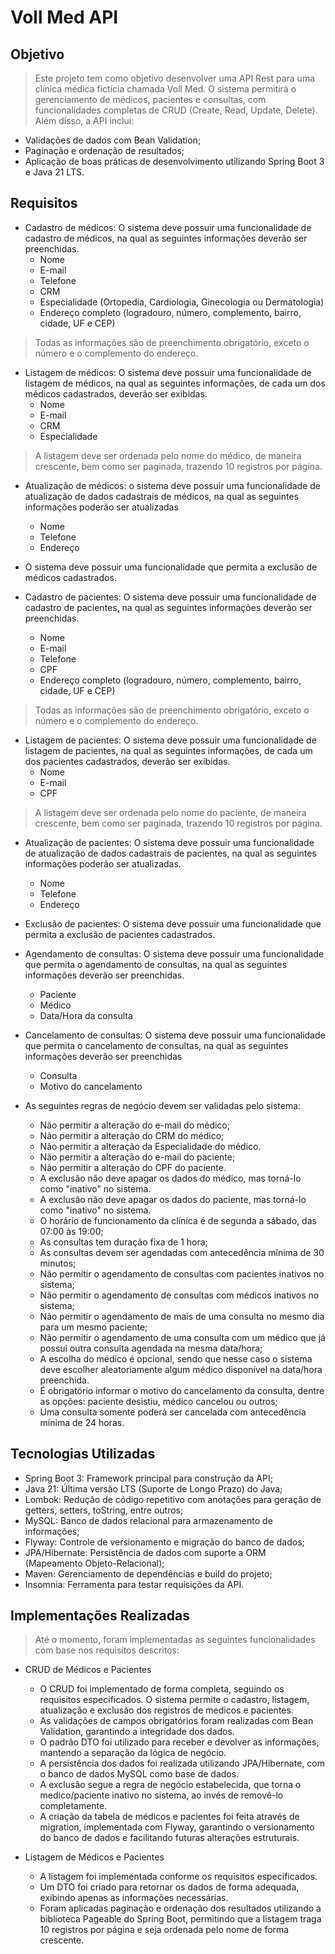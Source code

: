# Voll Med API
## Objetivo
> Este projeto tem como objetivo desenvolver uma API Rest para uma clínica médica fictícia chamada Voll Med.
O sistema permitirá o gerenciamento de médicos, pacientes e consultas, com funcionalidades completas de CRUD
(Create, Read, Update, Delete). Além disso, a API inclui:

- Validações de dados com Bean Validation;
- Paginação e ordenação de resultados;
- Aplicação de boas práticas de desenvolvimento utilizando Spring Boot 3 e Java 21 LTS.

## Requisitos
- Cadastro de médicos:
O sistema deve possuir uma funcionalidade de cadastro de médicos, na qual as seguintes informações deverão ser preenchidas.
  - Nome
  - E-mail
  - Telefone
  - CRM
  - Especialidade (Ortopedia, Cardiologia, Ginecologia ou Dermatologia)
  - Endereço completo (logradouro, número, complemento, bairro, cidade, UF e CEP)
> Todas as informações são de preenchimento obrigatório, exceto o número e o complemento do endereço.

- Listagem de médicos:
O sistema deve possuir uma funcionalidade de listagem de médicos, na qual as seguintes informações, de cada um dos médicos cadastrados, deverão ser exibidas.
  - Nome
  - E-mail
  - CRM
  - Especialidade
> A listagem deve ser ordenada pelo nome do médico, de maneira crescente, bem como ser paginada, trazendo 10 registros por página.

- Atualização de médicos: o sistema deve possuir uma funcionalidade de atualização de dados cadastrais de médicos, na qual as seguintes informações poderão ser atualizadas
  - Nome
  - Telefone
  - Endereço

- O sistema deve possuir uma funcionalidade que permita a exclusão de médicos cadastrados.

- Cadastro de pacientes: O sistema deve possuir uma funcionalidade de cadastro de pacientes, na qual as seguintes informações deverão ser preenchidas.
  - Nome
  - E-mail
  - Telefone
  - CPF
  - Endereço completo (logradouro, número, complemento, bairro, cidade, UF e CEP)
> Todas as informações são de preenchimento obrigatório, exceto o número e o complemento do endereço.

- Listagem de pacientes: O sistema deve possuir uma funcionalidade de listagem de pacientes, na qual as seguintes informações, de cada um dos pacientes cadastrados, deverão ser exibidas.
  - Nome
  - E-mail
  - CPF
> A listagem deve ser ordenada pelo nome do paciente, de maneira crescente, bem como ser paginada, trazendo 10 registros por página.

- Atualização de pacientes: O sistema deve possuir uma funcionalidade de atualização de dados cadastrais de pacientes, na qual as seguintes informações poderão ser atualizadas.
  - Nome
  - Telefone
  - Endereço
  
- Exclusão de pacientes: O sistema deve possuir uma funcionalidade que permita a exclusão de pacientes cadastrados.

- Agendamento de consultas: O sistema deve possuir uma funcionalidade que permita o agendamento de consultas, na qual as seguintes informações deverão ser preenchidas.
  - Paciente
  - Médico
  - Data/Hora da consulta

- Cancelamento de consultas: O sistema deve possuir uma funcionalidade que permita o cancelamento de consultas, na qual as seguintes informações deverão ser preenchidas
  - Consulta
  - Motivo do cancelamento
  
- As seguintes regras de negócio devem ser validadas pelo sistema:
  - Não permitir a alteração do e-mail do médico;
  - Não permitir a alteração do CRM do médico;
  - Não permitir a alteração da Especialidade do médico.
  - Não permitir a alteração do e-mail do paciente;
  - Não permitir a alteração do CPF do paciente.
  - A exclusão não deve apagar os dados do médico, mas torná-lo como "inativo" no sistema.
  - A exclusão não deve apagar os dados do paciente, mas torná-lo como "inativo" no sistema.
  - O horário de funcionamento da clínica é de segunda a sábado, das 07:00 às 19:00;
  - As consultas tem duração fixa de 1 hora;
  - As consultas devem ser agendadas com antecedência mínima de 30 minutos;
  - Não permitir o agendamento de consultas com pacientes inativos no sistema;
  - Não permitir o agendamento de consultas com médicos inativos no sistema;
  - Não permitir o agendamento de mais de uma consulta no mesmo dia para um mesmo paciente;
  - Não permitir o agendamento de uma consulta com um médico que já possui outra consulta agendada na mesma data/hora;
  - A escolha do médico é opcional, sendo que nesse caso o sistema deve escolher aleatoriamente algum médico disponível na data/hora preenchida.
  - É obrigatório informar o motivo do cancelamento da consulta, dentre as opções: paciente desistiu, médico cancelou ou outros;
  - Uma consulta somente poderá ser cancelada com antecedência mínima de 24 horas.

## Tecnologias Utilizadas
- Spring Boot 3: Framework principal para construção da API;
- Java 21: Última versão LTS (Suporte de Longo Prazo) do Java;
- Lombok: Redução de código repetitivo com anotações para geração de getters, setters, toString, entre outros;
- MySQL: Banco de dados relacional para armazenamento de informações;
- Flyway: Controle de versionamento e migração do banco de dados;
- JPA/Hibernate: Persistência de dados com suporte a ORM (Mapeamento Objeto-Relacional);
- Maven: Gerenciamento de dependências e build do projeto;
- Insomnia: Ferramenta para testar requisições da API.

## Implementações Realizadas
> Até o momento, foram implementadas as seguintes funcionalidades com base nos requisitos descritos:
-  CRUD de Médicos e Pacientes
    - O CRUD foi implementado de forma completa, seguindo os requisitos especificados. O sistema permite o cadastro, listagem, atualização e exclusão dos registros de medicos e pacientes.
    - As validações de campos obrigatórios foram realizadas com Bean Validation, garantindo a integridade dos dados.
    - O padrão DTO foi utilizado para receber e devolver as informações, mantendo a separação da lógica de negócio.
    - A persistência dos dados foi realizada utilizando JPA/Hibernate, com o banco de dados MySQL como base de dados.
    - A exclusão segue a regra de negócio estabelecida, que torna o medico/paciente inativo no sistema, ao invés de removê-lo completamente.
    -  A criação da tabela de médicos e pacientes foi feita através de migration, implementada com Flyway, garantindo o versionamento do banco de dados e facilitando futuras alterações estruturais.

- Listagem de Médicos e Pacientes
    - A listagem foi implementada conforme os requisitos especificados.
    - Um DTO foi criado para retornar os dados de forma adequada, exibindo apenas as informações necessárias.
    - Foram aplicadas paginação e ordenação dos resultados utilizando a biblioteca Pageable do Spring Boot, permitindo que a listagem traga 10 registros por página e seja ordenada pelo nome de forma crescente.


